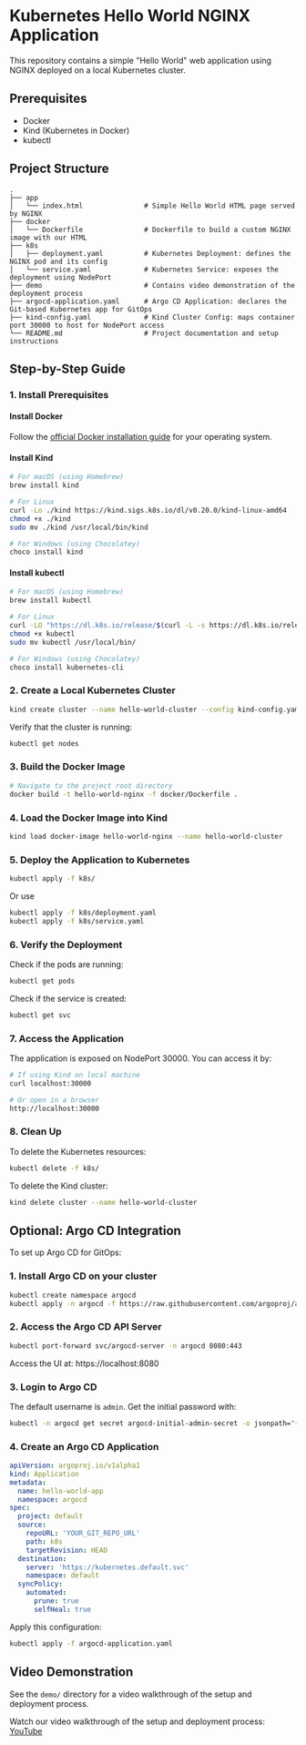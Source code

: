 # Kubernetes Hello World NGINX Application

This repository contains a simple "Hello World" web application using NGINX deployed on a local Kubernetes cluster.

## Prerequisites

- Docker
- Kind (Kubernetes in Docker)
- kubectl

## Project Structure

```
.
├── app
│   └── index.html               # Simple Hello World HTML page served by NGINX
├── docker
│   └── Dockerfile               # Dockerfile to build a custom NGINX image with our HTML
├── k8s
│   ├── deployment.yaml          # Kubernetes Deployment: defines the NGINX pod and its config
│   └── service.yaml             # Kubernetes Service: exposes the deployment using NodePort
├── demo                         # Contains video demonstration of the deployment process
├── argocd-application.yaml      # Argo CD Application: declares the Git-based Kubernetes app for GitOps
├── kind-config.yaml             # Kind Cluster Config: maps container port 30000 to host for NodePort access
└── README.md                    # Project documentation and setup instructions
```

## Step-by-Step Guide

### 1. Install Prerequisites

#### Install Docker

Follow the [official Docker installation guide](https://docs.docker.com/get-docker/) for your operating system.

#### Install Kind

```bash
# For macOS (using Homebrew)
brew install kind

# For Linux
curl -Lo ./kind https://kind.sigs.k8s.io/dl/v0.20.0/kind-linux-amd64
chmod +x ./kind
sudo mv ./kind /usr/local/bin/kind

# For Windows (using Chocolatey)
choco install kind
```

#### Install kubectl

```bash
# For macOS (using Homebrew)
brew install kubectl

# For Linux
curl -LO "https://dl.k8s.io/release/$(curl -L -s https://dl.k8s.io/release/stable.txt)/bin/linux/amd64/kubectl"
chmod +x kubectl
sudo mv kubectl /usr/local/bin/

# For Windows (using Chocolatey)
choco install kubernetes-cli
```

### 2. Create a Local Kubernetes Cluster

```bash
kind create cluster --name hello-world-cluster --config kind-config.yaml
```

Verify that the cluster is running:

```bash
kubectl get nodes
```

### 3. Build the Docker Image

```bash
# Navigate to the project root directory
docker build -t hello-world-nginx -f docker/Dockerfile .
```

### 4. Load the Docker Image into Kind

```bash
kind load docker-image hello-world-nginx --name hello-world-cluster
```

### 5. Deploy the Application to Kubernetes

```bash
kubectl apply -f k8s/ 
```

Or use

```bash
kubectl apply -f k8s/deployment.yaml
kubectl apply -f k8s/service.yaml
```

### 6. Verify the Deployment

Check if the pods are running:

```bash
kubectl get pods
```

Check if the service is created:

```bash
kubectl get svc
```

### 7. Access the Application

The application is exposed on NodePort 30000. You can access it by:

```bash
# If using Kind on local machine
curl localhost:30000

# Or open in a browser
http://localhost:30000
```

### 8. Clean Up

To delete the Kubernetes resources:

```bash
kubectl delete -f k8s/
```

To delete the Kind cluster:

```bash
kind delete cluster --name hello-world-cluster
```

## Optional: Argo CD Integration

To set up Argo CD for GitOps:

### 1. Install Argo CD on your cluster

```bash
kubectl create namespace argocd
kubectl apply -n argocd -f https://raw.githubusercontent.com/argoproj/argo-cd/stable/manifests/install.yaml
```

### 2. Access the Argo CD API Server

```bash
kubectl port-forward svc/argocd-server -n argocd 8080:443
```

Access the UI at: https://localhost:8080

### 3. Login to Argo CD

The default username is `admin`. Get the initial password with:

```bash
kubectl -n argocd get secret argocd-initial-admin-secret -o jsonpath="{.data.password}" | base64 -d
```

### 4. Create an Argo CD Application

```yaml
apiVersion: argoproj.io/v1alpha1
kind: Application
metadata:
  name: hello-world-app
  namespace: argocd
spec:
  project: default
  source:
    repoURL: 'YOUR_GIT_REPO_URL'
    path: k8s
    targetRevision: HEAD
  destination:
    server: 'https://kubernetes.default.svc'
    namespace: default
  syncPolicy:
    automated:
      prune: true
      selfHeal: true
```

Apply this configuration:

```bash
kubectl apply -f argocd-application.yaml
```

## Video Demonstration

See the `demo/` directory for a video walkthrough of the setup and deployment process.

Watch our video walkthrough of the setup and deployment process: [YouTube](https://youtu.be/Xm3-s8dHOtY)